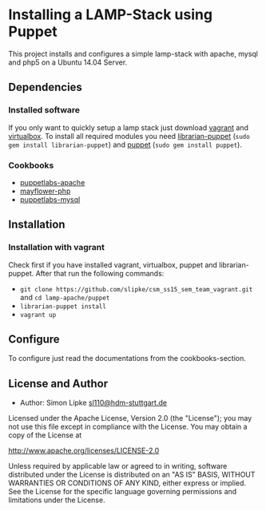 # Installing a LAMP-Stack using Puppet

This project installs and configures a simple lamp-stack with apache, mysql and php5 on a Ubuntu 14.04 Server. 

## Dependencies

### Installed software

If you only want to quickly setup a lamp stack just download [vagrant](https://www.vagrantup.com/) and [virtualbox](https://www.virtualbox.org/).
To install all required modules you need [librarian-puppet](https://github.com/rodjek/librarian-puppet) (`sudo gem install librarian-puppet`) and [puppet](https://puppetlabs.com) (`sudo gem install puppet`).

### Cookbooks

* [puppetlabs-apache](https://forge.puppetlabs.com/puppetlabs/apache)
* [mayflower-php](https://forge.puppetlabs.com/mayflower/php)
* [puppetlabs-mysql](https://forge.puppetlabs.com/puppetlabs/mysql)


## Installation

### Installation with vagrant

Check first if you have installed vagrant, virtualbox, puppet and librarian-puppet. After that run the following commands:

* `git clone https://github.com/slipke/csm_ss15_sem_team_vagrant.git` and `cd lamp-apache/puppet`
* `librarian-puppet install`
* `vagrant up`

## Configure

To configure just read the documentations from the cookbooks-section.

## License and Author
 * Author: Simon Lipke sl110@hdm-stuttgart.de
 
Licensed under the Apache License, Version 2.0 (the "License"); you may not use this file except in compliance with the License. You may obtain a copy of the License at

http://www.apache.org/licenses/LICENSE-2.0

Unless required by applicable law or agreed to in writing, software distributed under the License is distributed on an "AS IS" BASIS, WITHOUT WARRANTIES OR CONDITIONS OF ANY KIND, either express or implied. See the License for the specific language governing permissions and limitations under the License.